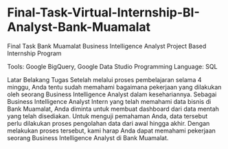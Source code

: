 # Final-Task-Virtual-Internship-BI-Analyst-Bank-Muamalat
Final Task Bank Muamalat Business Intelligence Analyst Project Based Internship Program

Tools: Google BigQuery, Google Data Studio
Programming Language: SQL

Latar Belakang Tugas
Setelah melalui proses pembelajaran selama 4 minggu, Anda tentu sudah memahami bagaimana pekerjaan yang dilakukan oleh seorang Business Intelligence Analyst dalam kesehariannya. Sebagai Business Intelligence Analyst Intern yang telah memahami data bisnis di Bank Muamalat, Anda diminta untuk membuat dashboard dari data mentah yang telah disediakan. Untuk menguji pemahaman Anda, data tersebut perlu dilakukan proses pengolahan data dari awal hingga akhir. Dengan melakukan proses tersebut, kami harap Anda dapat memahami pekerjaan seorang Business Intelligence Analyst di Bank Muamalat.
